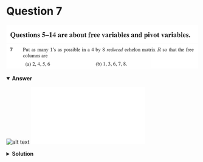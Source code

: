# Question 7
![alt text](../ques-ref-5-14.png)
![alt text](q7.png)

<details open>
<summary><b>Answer</b></summary>

![alt text](a7.svg)
![alt text](a7.py)
</details>

<details>
<summary><b>Solution</b></summary>

![alt text](s7.png)
</details>
